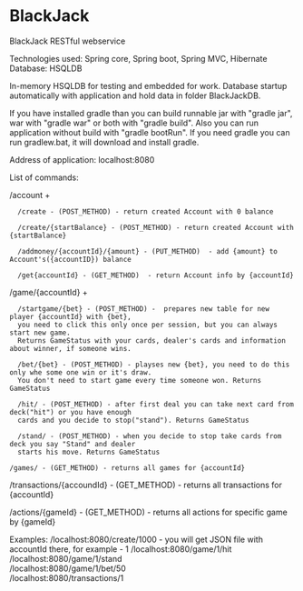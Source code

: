 BlackJack
=========

BlackJack RESTful webservice

Technologies used: Spring core, Spring boot, Spring MVC, Hibernate
Database: HSQLDB

In-memory HSQLDB for testing and embedded for work. Database startup automatically with application and hold data in folder BlackJackDB.

If you have installed gradle than you can build runnable jar with "gradle jar", war with "gradle war" or both with "gradle build".
Also you can run application without build with "gradle bootRun".
If you need gradle you can run gradlew.bat, it will download and install gradle.

Address of application: localhost:8080

List of commands:

/account + 

      /create - (POST_METHOD) - return created Account with 0 balance
    
      /create/{startBalance} - (POST_METHOD) - return created Account with {startBalance}
    
      /addmoney/{accountId}/{amount} - (PUT_METHOD)  - add {amount} to Account's({accountID}) balance
    
      /get{accountId} - (GET_METHOD)  - return Account info by {accountId}

/game/{accountId} + 
   
      /startgame/{bet} - (POST_METHOD) -  prepares new table for new player {accountId} with {bet},
      you need to click this only once per session, but you can always start new game. 
      Returns GameStatus with your cards, dealer's cards and information about winner, if someone wins.
    
      /bet/{bet} - (POST_METHOD) - playses new {bet}, you need to do this only whe some one win or it's draw. 
      You don't need to start game every time someone won. Returns GameStatus
    
      /hit/ - (POST_METHOD) - after first deal you can take next card from deck("hit") or you have enough
      cards and you decide to stop("stand"). Returns GameStatus
   
      /stand/ - (POST_METHOD) - when you decide to stop take cards from deck you say "Stand" and dealer 
      starts his move. Returns GameStatus                                       
    
    /games/ - (GET_METHOD) - returns all games for {accountId}
    

/transactions/{accoundId} - (GET_METHOD) - returns all transactions for {accountId}

/actions/{gameId} - (GET_METHOD) - returns all actions for specific game by {gameId}

Examples:
/localhost:8080/create/1000  - you will get JSON file with accountId there, for example - 1
/localhost:8080/game/1/hit    
/localhost:8080/game/1/stand  
/localhost:8080/game/1/bet/50        
/localhost:8080/transactions/1      
